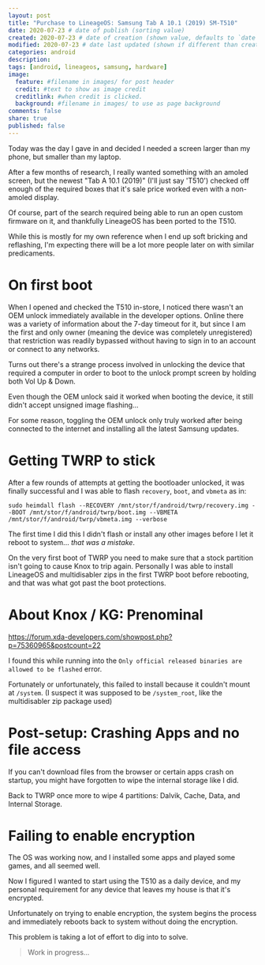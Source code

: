 ```yaml
---
layout: post
title: "Purchase to LineageOS: Samsung Tab A 10.1 (2019) SM-T510"
date: 2020-07-23 # date of publish (sorting value)
created: 2020-07-23 # date of creation (shown value, defaults to `date`)
modified: 2020-07-23 # date last updated (shown if different than created)
categories: android
description:
tags: [android, lineageos, samsung, hardware]
image:
  feature: #filename in images/ for post header
  credit: #text to show as image credit
  creditlink: #when credit is clicked.
  background: #filename in images/ to use as page background
comments: false
share: true
published: false
---
```


Today was the day I gave in and decided I needed a screen larger than my phone, but smaller than my laptop.

After a few months of research, I really wanted something with an amoled screen, but the newest "Tab A 10.1 (2019)" (I'll just say 'T510') checked off enough of the required boxes that it's sale price worked even with a non-amoled display.

Of course, part of the search required being able to run an open custom firmware on it, and thankfully LineageOS has been ported to the T510.

While this is mostly for my own reference when I end up soft bricking and reflashing, I'm expecting there will be a lot more people later on with similar predicaments.


# On first boot

When I opened and checked the T510 in-store, I noticed there wasn't an OEM unlock immediately available in the developer options. Online there was a variety of information about the 7-day timeout for it, but since I am the first and only owner (meaning the device was completely unregistered) that restriction was readily bypassed without having to sign in to an account or connect to any networks.

Turns out there's a strange process involved in unlocking the device that required a computer in order to boot to the unlock prompt screen by holding both Vol Up & Down.

Even though the OEM unlock said it worked when booting the device, it still didn't accept unsigned image flashing...

For some reason, toggling the OEM unlock only truly worked after being connected to the internet and installing all the latest Samsung updates.

# Getting TWRP to stick

After a few rounds of attempts at getting the bootloader unlocked, it was finally successful and I was able to flash `recovery`, `boot`, and `vbmeta` as in:

```
sudo heimdall flash --RECOVERY /mnt/stor/f/android/twrp/recovery.img --BOOT /mnt/stor/f/android/twrp/boot.img --VBMETA /mnt/stor/f/android/twrp/vbmeta.img --verbose
```

The first time I did this I didn't flash or install any other images before I let it reboot to system... *that was a mistake*.

On the very first boot of TWRP you need to make sure that a stock partition isn't going to cause Knox to trip again. Personally I was able to install LineageOS and multidisabler zips in the first TWRP boot before rebooting, and that was what got past the boot protections.

# About Knox / KG: Prenominal

https://forum.xda-developers.com/showpost.php?p=75360965&postcount=22

I found this while running into the `Only official released binaries are allowed to be flashed` error.

Fortunately or unfortunately, this failed to install because it couldn't mount at `/system`. (I suspect it was supposed to be `/system_root`, like the multidisabler zip package used)

# Post-setup: Crashing Apps and no file access

If you can't download files from the browser or certain apps crash on startup, you might have forgotten to wipe the internal storage like I did.

Back to TWRP once more to wipe 4 partitions: Dalvik, Cache, Data, and Internal Storage.

# Failing to enable encryption

The OS was working now, and I installed some apps and played some games, and all seemed well.

Now I figured I wanted to start using the T510 as a daily device, and my personal requirement for any device that leaves my house is that it's encrypted.

Unfortunately on trying to enable encryption, the system begins the process and immediately reboots back to system without doing the encryption.

This problem is taking a lot of effort to dig into to solve.

> Work in progress...
